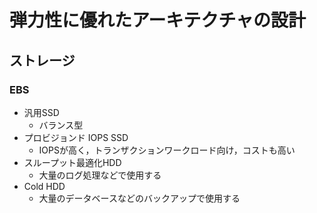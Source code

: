 # 弾力性に優れたアーキテクチャの設計

## ストレージ

### EBS

- 汎用SSD
  - バランス型
- プロビジョンド IOPS SSD
  - IOPSが高く，トランザクションワークロード向け，コストも高い
- スループット最適化HDD
  - 大量のログ処理などで使用する
- Cold HDD
  - 大量のデータベースなどのバックアップで使用する
